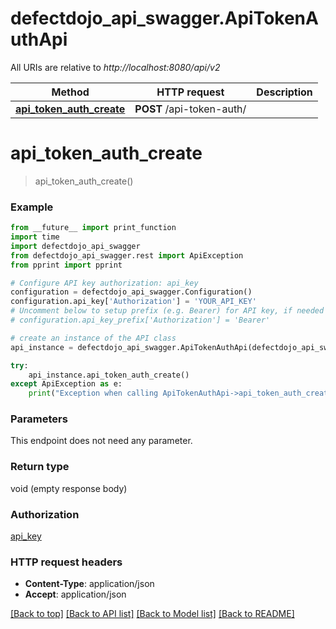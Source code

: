 # defectdojo_api_swagger.ApiTokenAuthApi

All URIs are relative to *http://localhost:8080/api/v2*

Method | HTTP request | Description
------------- | ------------- | -------------
[**api_token_auth_create**](ApiTokenAuthApi.md#api_token_auth_create) | **POST** /api-token-auth/ | 


# **api_token_auth_create**
> api_token_auth_create()





### Example
```python
from __future__ import print_function
import time
import defectdojo_api_swagger
from defectdojo_api_swagger.rest import ApiException
from pprint import pprint

# Configure API key authorization: api_key
configuration = defectdojo_api_swagger.Configuration()
configuration.api_key['Authorization'] = 'YOUR_API_KEY'
# Uncomment below to setup prefix (e.g. Bearer) for API key, if needed
# configuration.api_key_prefix['Authorization'] = 'Bearer'

# create an instance of the API class
api_instance = defectdojo_api_swagger.ApiTokenAuthApi(defectdojo_api_swagger.ApiClient(configuration))

try:
    api_instance.api_token_auth_create()
except ApiException as e:
    print("Exception when calling ApiTokenAuthApi->api_token_auth_create: %s\n" % e)
```

### Parameters
This endpoint does not need any parameter.

### Return type

void (empty response body)

### Authorization

[api_key](../README.md#api_key)

### HTTP request headers

 - **Content-Type**: application/json
 - **Accept**: application/json

[[Back to top]](#) [[Back to API list]](../README.md#documentation-for-api-endpoints) [[Back to Model list]](../README.md#documentation-for-models) [[Back to README]](../README.md)

